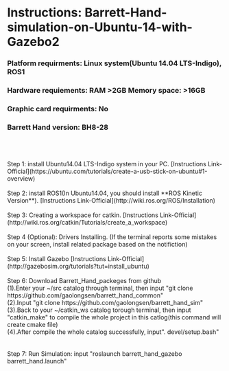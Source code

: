 # Instructions: Barrett-Hand-simulation-on-Ubuntu-14-with-Gazebo2

### Platform requirments: Linux system(Ubuntu 14.04 LTS-Indigo), ROS1   
### Hardware requiements: RAM >2GB Memory space: >16GB  
### Graphic card requirments: No  
### Barrett Hand version: BH8-28  
<br/>
<br/>
<br/>
Step 1: install Ubuntu14.04 LTS-Indigo system in your PC. [Instructions Link-Official](https://ubuntu.com/tutorials/create-a-usb-stick-on-ubuntu#1-overview)    
<br/>
<br/>
Step 2: install ROS1(In Ubuntu14.04, you should install **ROS Kinetic Version**). [Instructions Link-Official](http://wiki.ros.org/ROS/Installation)
<br/>
<br/>
Step 3: Creating a workspace for catkin. [Instructions Link-Official](http://wiki.ros.org/catkin/Tutorials/create_a_workspace)
<br/>
<br/>
Step 4 (Optional): Drivers Installing. (If the terminal reports some mistakes on your screen, install related package based on the notifiction)
<br/>
<br/>
Step 5: Install Gazebo [Instructions Link-Official](http://gazebosim.org/tutorials?tut=install_ubuntu)
<br/>
<br/>
Step 6: Download Barrett_Hand_packeges from github  
<br/>  
(1).Enter your ~/src catalog through terminal, then input "git clone https://github.com/gaolongsen/barrett_hand_common"<br/>   
(2).Input "git clone https://github.com/gaolongsen/barrett_hand_sim"<br/>  
(3).Back to your ~/catkin_ws catalog torough terminal, then input "catkin_make" to compile the whole project in this catlog(this command will create cmake file)<br/>
(4).After compile the whole catalog successfully, input". devel/setup.bash"<br/>
<br/>
<br/>
Step 7: Run Simulation: input "roslaunch barrett_hand_gazebo barrett_hand.launch"


